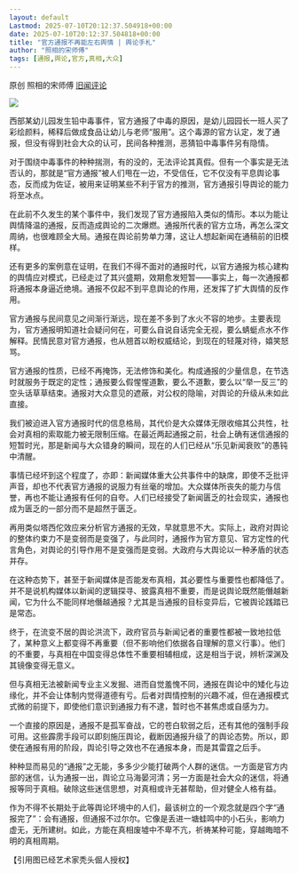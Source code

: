 ```yaml
---
layout: default
Lastmod: 2025-07-10T20:12:37.504918+00:00
date: 2025-07-10T20:12:37.504818+00:00
title: "官方通报不再能左右舆情 | 舆论手札"
author: "照相的宋师傅"
tags: [通报,舆论,官方,真相,大众]
---
```


原创 照相的宋师傅 [旧闻评论](javascript:void(0);)

![](https://images.weserv.nl/?url=https%3A//mmbiz.qpic.cn/mmbiz_jpg/PqhR4gaaOVhBWPPc1sk24HKtGDvs4IIicxlOwgbPYtuz6tIkaaaRYe6bNYx9K4oFNuEvwIhz469NBKVXns67N9A/640%3Fwx_fmt%3Djpeg%26from%3Dappmsg)

西部某幼儿园发生铅中毒事件，官方通报了中毒的原因，是幼儿园园长一班人买了彩绘颜料，稀释后做成食品让幼儿与老师“服用”。这个毒源的官方认定，发了通报，但没有得到社会大众的认可，民间各种推测，恶猜铅中毒事件另有隐情。

对于围绕中毒事件的种种揣测，有的没的，无法评论其真假。但有一个事实是无法否认的，那就是“官方通报”被人们甩在一边，不受信任，它不仅没有平息舆论事态，反而成为佐证，被用来证明某些不利于官方的推测，官方通报引导舆论的能力将至冰点。

在此前不久发生的某个事件中，我们发现了官方通报陷入类似的情形。本以为能让舆情降温的通报，反而造成舆论的二次爆燃。通报所代表的官方立场，再怎么深文周纳，也很难顾全大局。通报在舆论前势单力薄，这让人想起新闻在通稿前的旧模样。

还有更多的案例意在证明，在我们不得不面对的通报时代，以官方通报为核心建构的舆情应对模式，已经走过了其兴盛期，效期愈发短暂——事实上，每一次通报都将通报本身逼近绝境。通报不仅起不到平息舆论的作用，还发挥了扩大舆情的反作用。

官方通报与民间意见之间渐行渐远，现在差不多到了水火不容的地步。主要表现为，官方通报明知道社会疑问何在，可要么自说自话完全无视，要么蜻蜓点水不作解释。民情民意对官方通报，也从翘首以盼权威结论，到现在的轻蔑对待，嬉笑怒骂。

官方通报的性质，已经不再掩饰，无法修饰和美化。构成通报的少量信息，在节选时就服务于既定的定性；通报要么假惺惺道歉，要么不道歉，要么以“举一反三”的空头话草草结束。通报对大众意见的遮蔽，对公权的隐喻，对舆论的升级从未如此直接。

我们被迫进入官方通报时代的信息格局，其代价是大众媒体无限收缩其公共性，社会对真相的索取能力被无限制压缩。在最近两起通报之前，社会上确有迷信通报的短暂时光，那是新闻与大众错身的瞬间，现在的人们已经从“乐见新闻衰败”的愚钝中清醒。

事情已经坏到这个程度了，亦即：新闻媒体重大公共事件中的缺席，即使不乏批评声音，却也不代表官方通报的说服力有丝毫的增加。大众媒体所丧失的能力与信誉，再也不能让通报有任何的自夸。人们已经接受了新闻匮乏的社会现实，通报也成为匮乏的一部分而不是超然于匮乏。

再用类似塔西佗效应来分析官方通报的无效，早就意思不大。实际上，政府对舆论的整体约束力不是变弱而是变强了，与此同时，通报作为官方意见、官方定性的代言角色，对舆论的引导作用不是变强而是变弱。大政府与大舆论以一种矛盾的状态并存。

在这种态势下，甚至于新闻媒体是否能发布真相，其必要性与重要性也都降低了。并不是说机构媒体以新闻的逻辑探寻、披露真相不重要，而是说舆论既然能僭越新闻，它为什么不能同样地僭越通报？尤其是当通报的目标变异后，它被舆论践踏已是常态。

终于，在流变不居的舆论洪流下，政府官员与新闻记者的重要性都被一致地拉低了，某种意义上都变得不再重要（但不影响他们依据各自理解的意义行事）。他们的不重要，与真相在中国变得总体性不重要相辅相成，这是相当于说，辨析深渊及其镜像变得无意义。

但与真相无法被新闻专业主义发掘、进而自觉羞愧不同，通报在舆论中的矮化与边缘化，并不会让体制内觉得道德有亏。后者对舆情控制的兴趣不减，但在通报模式式微的前提下，即使他们意识到通报力有不逮，暂时也不甚焦虑或自感为力。

一个直接的原因是，通报不是孤军奋战，它的苍白软弱之后，还有其他的强制手段可用。这些霹雳手段可以即刻施压舆论，截断因通报升级了的舆论态势。所以，即使在通报有用的阶段，舆论引导之效也不在通报本身，而是其雷霆之后手。

种种显而易见的“通报”之无能，多多少少能打破两个人群的迷信。一方面是官方内部的迷信，认为通报一出，舆论立马海晏河清；另一方面是社会大众的迷信，将通报等同于真相。破除这些迷信思想，对真相或许无甚帮助，但对健全人格有益。

作为不得不长期处于此等舆论环境中的人们，最该树立的一个观念就是四个字“通报完了”：会有通报，但通报不过尔尔。它像是丢进一塘蛙鸣中的小石头，影响力虚无，无所建树。如此，方能在真相废墟中不卑不亢，祈祷某种可能，穿越晦暗不明的真相周期。

  

【引用图已经艺术家秃头倔人授权】


